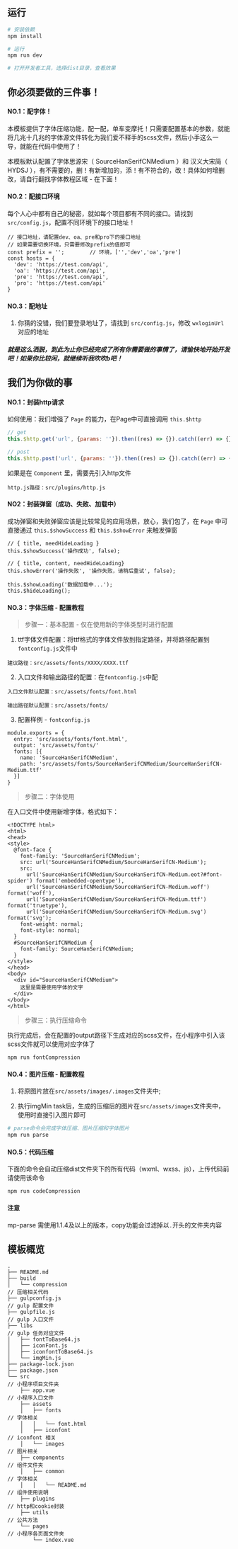 ## 运行

```bash
# 安装依赖
npm install

# 运行
npm run dev

# 打开开发者工具，选择dist目录，查看效果
```

## 你必须要做的三件事！

#### NO.1：配字体！
本模板提供了字体压缩功能，配一配，单车变摩托！只需要配置基本的参数，就能将几兆十几兆的字体源文件转化为我们爱不释手的scss文件，然后小手这么一导，就能在代码中使用了！

本模板默认配置了字体思源宋（ SourceHanSerifCNMedium ）和 汉义大宋简（ HYDSJ ），有不需要的，删！有新增加的，添！有不符合的，改！具体如何增删改，请自行翻找字体教程区域 - 在下面！

#### NO.2：配接口环境
每个人心中都有自己的秘密，就如每个项目都有不同的接口。请找到 `src/config.js`，配置不同环境下的接口地址！
```
// 接口地址，请配置dev、oa、pre和pro下的接口地址
// 如果需要切换环境，只需要修改prefix的值即可
const prefix = '';        // 环境，['','dev','oa','pre']
const hosts = {
  'dev': 'https://test.com/api',
  'oa': 'https://test.com/api',
  'pre': 'https://test.com/api',
  'pro': 'https://test.com/api'
}
```

#### NO.3：配地址
1. 你猜的没错，我们要登录地址了，请找到 `src/config.js`，修改 `wxloginUrl` 对应的地址

##### **就是这么洒脱，到此为止你已经完成了所有你需要做的事情了，请愉快地开始开发吧！如果你比较闲，就继续听我吹吹b吧！**

## 我们为你做的事
#### NO.1：封装http请求
如何使用：我们增强了 `Page` 的能力，在Page中可直接调用 `this.$http`
```javascript
// get
this.$http.get('url', {params: ''}).then((res) => {}).catch((err) => {});

// post
this.$http.post('url', {params: ''}).then((res) => {}).catch((err) => {});
```
如果是在 `Component` 里，需要先引入http文件
```
http.js路径：src/plugins/http.js
```

#### NO2：封装弹窗（成功、失败、加载中）
成功弹窗和失败弹窗应该是比较常见的应用场景，放心，我们包了，在 `Page` 中可直接通过 `this.$showSuccess` 和 `this.$showError` 来触发弹窗

```
// { title, needHideLoading }
this.$showSuccess('操作成功', false);

// { title, content, needHideLoading}
this.showError('操作失败', '操作失败，请稍后重试', false);

this.$showLoading('数据加载中...');
this.$hideLoading();
```

#### NO.3：字体压缩 - 配置教程

> 步骤一：基本配置 - 仅在使用新的字体类型时进行配置

1. ttf字体文件配置：将ttf格式的字体文件放到指定路径，并将路径配置到`fontconfig.js`文件中

```
建议路径：src/assets/fonts/XXXX/XXXX.ttf
```

2. 入口文件和输出路径的配置：在`fontconfig.js`中配

```
入口文件默认配置：src/assets/fonts/font.html

输出路径默认配置：src/assets/fonts/
```

3. 配置样例 - `fontconfig.js`

```
module.exports = {
  entry: 'src/assets/fonts/font.html',
  output: 'src/assets/fonts/'
  fonts: [{
    name: 'SourceHanSerifCNMedium',
    path: 'src/assets/fonts/SourceHanSerifCNMedium/SourceHanSerifCN-Medium.ttf'
  }]
}
```

> 步骤二：字体使用

在入口文件中使用新增字体，格式如下：

```
<!DOCTYPE html>
<html>
<head>
<style>
  @font-face {
    font-family: 'SourceHanSerifCNMedium';
    src: url('SourceHanSerifCNMedium/SourceHanSerifCN-Medium');
    src:
      url('SourceHanSerifCNMedium/SourceHanSerifCN-Medium.eot?#font-spider') format('embedded-opentype'),
      url('SourceHanSerifCNMedium/SourceHanSerifCN-Medium.woff') format('woff'),
      url('SourceHanSerifCNMedium/SourceHanSerifCN-Medium.ttf') format('truetype'),
      url('SourceHanSerifCNMedium/SourceHanSerifCN-Medium.svg') format('svg');
    font-weight: normal;
    font-style: normal;
  }
  #SourceHanSerifCNMedium {
    font-family: SourceHanSerifCNMedium;
  }
</style>
</head>
<body>
  <div id="SourceHanSerifCNMedium">
    这里是需要使用字体的文字
  </div>
</body>
</html>
```

> 步骤三：执行压缩命令

执行完成后，会在配置的output路径下生成对应的scss文件，在小程序中引入该scss文件就可以使用对应字体了
```
npm run fontCompression
```

#### NO.4：图片压缩 - 配置教程
1. 将原图片放在```src/assets/images/.images```文件夹中;

2. 执行imgMin task后，生成的压缩后的图片在```src/assets/images```文件夹中，使用时直接引入图片即可

```bash
# parse命令会完成字体压缩、图片压缩和字体图片
npm run parse
```

#### NO.5：代码压缩

下面的命令会自动压缩dist文件夹下的所有代码（wxml、wxss、js），上传代码前请使用该命令

```
npm run codeCompression
```

#### 注意

mp-parse 需使用1.1.4及以上的版本，copy功能会过滤掉以```.```开头的文件夹内容

## 模板概览

```tree
.
├── README.md
├── build
│   └── compression                                                             // 压缩相关代码
├── gulpconfig.js                                                               // gulp 配置文件
├── gulpfile.js                                                                 // gulp 入口文件
├── libs                                                                        // gulp 任务对应文件
│   ├── fontToBase64.js
│   ├── iconFont.js
│   ├── iconfontToBase64.js
│   └── imgMin.js
├── package-lock.json
├── package.json
└── src                                                                         // 小程序项目文件夹
    ├── app.vue                                                                 // 小程序入口文件
    ├── assets
    │   ├── fonts                                                               // 字体相关
    │   │   └── font.html
    │   ├── iconfont                                                            // iconfont 相关
    │   └── images                                                              // 图片相关
    ├── components                                                              // 组件文件夹
    │   ├── common                                                              // 字体相关
    │   │   └── README.md                                                       // 组件使用说明
    ├── plugins                                                                 // http和cookie封装
    ├── utils                                                                   // 公共方法
    └── pages                                                                   // 小程序各页面文件夹
        └── index.vue

```
